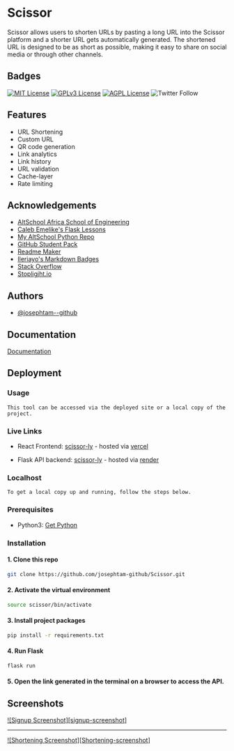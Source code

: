 
# Scissor

Scissor allows users to shorten URLs by pasting a long URL into the Scissor platform and a shorter URL gets automatically generated. The shortened URL is designed to be as short as possible, making it easy to share on social media or through other channels.
## Badges
[![MIT License](https://img.shields.io/badge/License-MIT-green.svg)](https://choosealicense.com/licenses/mit/)
[![GPLv3 License](https://img.shields.io/badge/License-GPL%20v3-yellow.svg)](https://opensource.org/licenses/)
[![AGPL License](https://img.shields.io/badge/license-AGPL-blue.svg)](http://www.gnu.org/licenses/agpl-3.0)
![Twitter Follow](https://img.shields.io/twitter/follow/Joseph_tam_)



## Features

- URL Shortening
- Custom URL
- QR code generation
- Link analytics
- Link history
- URL validation
- Cache-layer
- Rate limiting



## Acknowledgements

* [AltSchool Africa School of Engineering](https://altschoolafrica.com/schools/engineering)
* [Caleb Emelike's Flask Lessons](https://github.com/CalebEmelike)
* [My AltSchool Python Repo](https://github.com/Ze-Austin/altschool-python)
* [GitHub Student Pack](https://education.github.com/globalcampus/student)
* [Readme Maker](https://www.readme.so/)
* [Ileriayo's Markdown Badges](https://github.com/Ileriayo/markdown-badges)
* [Stack Overflow](https://stackoverflow.com/)
* [Stopligjht.io](https://stoplight.io/)


## Authors

- [@josephtam--github](https://www.github.com/josephtam-github)


## Documentation

[Documentation](https://scissor-ly.onrender.com/documentation)


## Deployment

### Usage
    
    This tool can be accessed via the deployed site or a local copy of the project.

### Live Links

- React Frontend: [scissor-ly](https://www.scissor-ly.vercel.app) - hosted via [vercel](https://www.vercel.com)

- Flask API backend: [scissor-ly](https://www.scissor-ly.onrender.com) - hosted via [render](https://www.render.com)

### Localhost

    To get a local copy up and running, follow the steps below.

### Prerequisites

- Python3: [Get Python](https://www.python.org/downloads/)

### Installation

#### 1. Clone this repo
   ```sh
   git clone https://github.com/josephtam-github/Scissor.git
   ```
#### 2. Activate the virtual environment
   ```sh
   source scissor/bin/activate
   ```
#### 3. Install project packages
   ```sh
   pip install -r requirements.txt
   ```
#### 4. Run Flask
   ```sh
   flask run
   ```
#### 5. Open the link generated in the terminal on a browser to access the API.


## Screenshots

[![Signup Screenshot][signup-screenshot]](https://github.com/josephtam-github/Scissor/blob/master/img/register.jpg)

___

[![Shortening Screenshot][Shortening-screenshot]](https://github.com/josephtam-github/Scissor/blob/master/img/cut_link.jpg)

